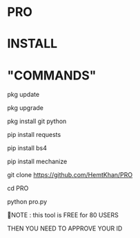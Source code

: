 
# PRO

# INSTALL


# "COMMANDS"


pkg update

pkg upgrade 

pkg install git python

pip install requests 

pip install bs4 

pip install mechanize 

git clone https://github.com/HemtKhan/PRO

cd PRO

python pro.py

📝NOTE : this tool is FREE for 80 USERS 

THEN YOU NEED TO APPROVE YOUR ID 
